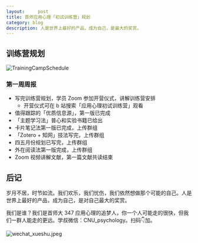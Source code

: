 ```yaml
---
layout:     post
title: 首师应用心理「初试训练营」规划
category: blog
description: 人是世界上最好的产品，成为自己，是最大的奖赏。
---
```


## 训练营规划

![TrainingCampSchedule](https://cnu347-1257355643.cos.ap-beijing.myqcloud.com/CNU347/TrainingCampSchedule.png)

### 第一周周报
- 写完训练营规划，学员 Zoom 参加开营仪式，讲解训练营安排
    - 开营仪式可在 b 站搜索「应用心理初试训练营」观看
- 值得跟踪的「优质信息源」，第一版已完成
- 「主题学习法」普心和实验书籍已给出
- 卡片笔记法第一版已完成，上传群组
- 「Zotero + 知网」技法写完，上传群组
- 四五月份规划已写完，上传群组
- 外在阅读法第一版完成，上传群组
- Zoom 视频讲解文献，第一篇文献共读结束

## 后记

岁月不居，时节如流。我们欢乐，我们忧伤，我们依然想做那个可能的自己。人是世界上最好的产品，成为自己，是对自己最大的奖赏。

我们是谁？我们是首师大 347 应用心理的追梦人，你一个人可能走的很快，但我们一群人能走的更远。学叔微信：CNU_psychology。扫码👇加。

![wechat_xueshu.jpeg](https://cnu347-1257355643.cos.ap-beijing.myqcloud.com/CNU347/WechatIMG125.jpeg)
